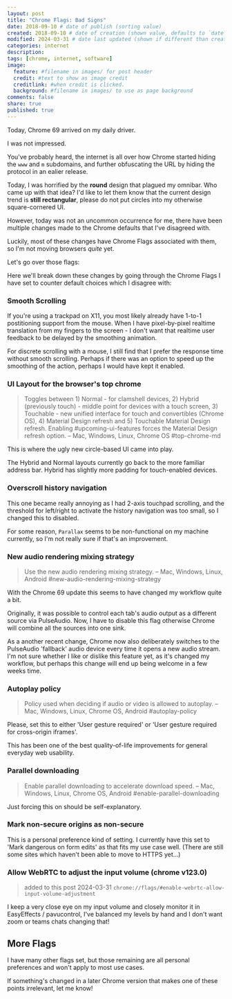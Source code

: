 ```yaml
---
layout: post
title: "Chrome Flags: Bad Signs"
date: 2018-09-10 # date of publish (sorting value)
created: 2018-09-10 # date of creation (shown value, defaults to `date`)
modified: 2024-03-31 # date last updated (shown if different than created)
categories: internet
description:
tags: [chrome, internet, software]
image:
  feature: #filename in images/ for post header
  credit: #text to show as image credit
  creditlink: #when credit is clicked.
  background: #filename in images/ to use as page background
comments: false
share: true
published: true
---
```


Today, Chrome 69 arrived on my daily driver.

I was not impressed.

You've probably heard, the internet is all over how Chrome started hiding the `www` and `m` subdomains, and further obfuscating the URL by hiding the protocol in an ealier release.

Today, I was horrified by the **round** design that plagued my omnibar. Who came up with that idea? I'd like to let them know that the current design trend is **still rectangular**, please do not put circles into my otherwise square-cornered UI.

However, today was not an uncommon occurrence for me, there have been multiple changes made to the Chrome defaults that I've disagreed with.

Luckily, most of these changes have Chrome Flags associated with them, so I'm not moving browsers *quite* yet.

Let's go over those flags:


Here we'll break down these changes by going through the Chrome Flags I have set to counter default choices which I disagree with:

### Smooth Scrolling

If you're using a trackpad on X11, you most likely already have 1-to-1 postitioning support from the mouse. When I have pixel-by-pixel realtime translation from my fingers to the screen - I don't want that realtime user feedback to be delayed by the smoothing animation.

For discrete scrolling with a mouse, I still find that I prefer the response time without smooth scrolling. Perhaps if there was an option to speed up the smoothing of the action, perhaps I would have kept it enabled.

### UI Layout for the browser's top chrome

> Toggles between 1) Normal - for clamshell devices, 2) Hybrid (previously touch) - middle point for devices with a touch screen, 3) Touchable - new unified interface for touch and convertibles (Chrome OS), 4) Material Design refresh and 5) Touchable Material Design refresh. Enabling #upcoming-ui-features forces the Material Design refresh option. – Mac, Windows, Linux, Chrome OS
> #top-chrome-md

This is where the ugly new circle-based UI came into play.

The Hybrid and Normal layouts currently go back to the more familiar address bar. Hybrid has slightly more padding for touch-enabled devices.

### Overscroll history navigation

This one became really annoying as I had 2-axis touchpad scrolling, and the threshold for left/right to activate the history navigation was too small, so I changed this to disabled.

For some reason, `Parallax` seems to be non-functional on my machine currently, so I'm not really sure if that's an improvement.

### New audio rendering mixing strategy

> Use the new audio rendering mixing strategy. – Mac, Windows, Linux, Android
> #new-audio-rendering-mixing-strategy

With the Chrome 69 update this seems to have changed my workflow quite a bit.

Originally, it was possible to control each tab's audio output as a different source via PulseAudio. Now, I have to disable this flag otherwise Chrome will combine all the sources into one sink.

As a another recent change, Chrome now also deliberately switches to the PulseAudio 'fallback' audio device every time it opens a new audio stream. I'm not sure whether I like or dislike this feature yet, as it's changed my workflow, but perhaps this change will end up being welcome in a few weeks time.

### Autoplay policy

> Policy used when deciding if audio or video is allowed to autoplay. – Mac, Windows, Linux, Chrome OS, Android
> #autoplay-policy

Please, set this to either 'User gesture required' or 'User gesture required for cross-origin iframes'.

This has been one of the best quality-of-life improvements for general everyday web usability.

### Parallel downloading

> Enable parallel downloading to accelerate download speed. – Mac, Windows, Linux, Chrome OS, Android
> #enable-parallel-downloading

Just forcing this on should be self-explanatory.

### Mark non-secure origins as non-secure

This is a personal preference kind of setting. I currently have this set to 'Mark dangerous on form edits' as that fits my use case well. (There are still some sites which haven't been able to move to HTTPS yet...)

### Allow WebRTC to adjust the input volume (chrome v123.0)
> added to this post 2024-03-31
`chrome://flags/#enable-webrtc-allow-input-volume-adjustment`

I keep a very close eye on my input volume and closely monitor it in EasyEffects / pavucontrol, I've balanced my levels by hand and I don't want zoom or teams chats changing that!

## More Flags

I have many other flags set, but those remaining are all personal preferences and won't apply to most use cases.

If something's changed in a later Chrome version that makes one of these points irrelevant, let me know!
